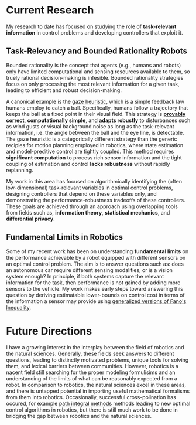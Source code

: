 
# Current Research
My research to date has focused on studying the role of **task-relevant information** in control problems and developing controllers that exploit it. 

## Task-Relevancy and Bounded Rationality Robots

Bounded rationality is the concept that agents (e.g., humans and robots) only have limited computational and sensing resources available to them, so truely rational decision-making is infesible. Bounded rationality strategies focus on only processing the most relevant information for a given task, leading to efficient and robust decision-making. 

A canonical example is the [gaze heuristic](https://onlinelibrary.wiley.com/doi/full/10.1111/tops.12253), which is a simple feedback law humans employ to catch a ball. Specifically, humans follow a trajectory that keeps the ball at a fixed point in their visual field. This strategy is **[provably correct](https://aapt.scitation.org/doi/abs/10.1119/1.1974297)**, **computationally simple**, and **adapts robustly** to disturbances such as wind gusts or visual background noise as long as the task-relevant information, i.e. the angle between the ball and the eye line, is detectable. The gaze heuristic is a categorically different strategy than the generic recipies for motion planning employed in robotics, where state estimation and model-preditive control are tightly coupled. This method requires **significant computation** to process rich sensor information and the tight coupling of estimation and control **lacks robustness** without rapidly replanning.

My work in this area has focused on algorithmically identifying the (often low-dimensional) task-relevant variables in optimal control problems, designing controllers that depend on these variables only, and demonstrating the performance-robustness tradeoffs of these controllers. These goals are achieved through an approach using overlapping tools from fields such as, **information theory**, **statistical mechanics**, and **differential privacy**.

## Fundamental Limits in Robotics

Some of my recent work has been on understanding **fundamental limits** on the performance achievable by a robot equipped with different sensors on an optimal control problem. The aim is to answer questions such as: does an autonomous car require different sensing modalities, or is a vision system enough? In principle, if both systems capture the relevant information for the task, then performance is not gained by adding more sensors to the vehicle. My work makes early steps toward answering this question by deriving estimatable lower-bounds on control cost in terms of the information a sensor may provide using [generalized versions of Fano's Inequality](https://arxiv.org/pdf/1702.05985.pdf).

# Future Directions

I have a growing interest in the interplay between the field of robotics and the natural sciences. Generally, these fields seek answers to different questions, leading to distinctly motivated problems, unique tools for solving them, and lexical barriers between communities. However, robotics is a nacent field still searching for the proper modeling formulisims and an understanding of the limits of what can be reasonably expected from a robot. In comparison to robotics, the natural sciences excel in these areas, and there is untapped potential in importing useful mathematical formalisms from them into robotics. Occasionally, successful cross-polination has occured, for example [path integral methods](https://iopscience.iop.org/article/10.1088/1742-5468/2005/11/P11011/) methods leading to new optimal control algorithms in robotics, but there is still much work to be done in bridging the gap between robotics and the natural sciences.